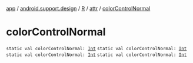 [app](../../../index.md) / [android.support.design](../../index.md) / [R](../index.md) / [attr](index.md) / [colorControlNormal](.)

# colorControlNormal

`static val colorControlNormal: `[`Int`](https://kotlinlang.org/api/latest/jvm/stdlib/kotlin/-int/index.html)
`static val colorControlNormal: `[`Int`](https://kotlinlang.org/api/latest/jvm/stdlib/kotlin/-int/index.html)
`static val colorControlNormal: `[`Int`](https://kotlinlang.org/api/latest/jvm/stdlib/kotlin/-int/index.html)
`static val colorControlNormal: `[`Int`](https://kotlinlang.org/api/latest/jvm/stdlib/kotlin/-int/index.html)
